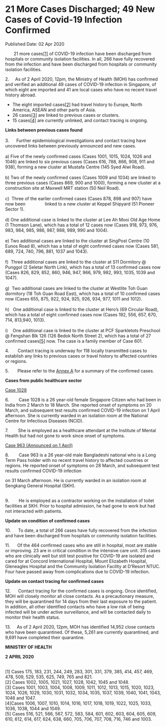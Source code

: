 <html>
    <meta http-equiv="Content-Type" content="text/html; charset=utf-8"/>
    <meta charset="utf-8"/>
    <title>21 More Cases Discharged; 49 New Cases of Covid-19 Infection Confirmed</title>
    <body><h1>21 More Cases Discharged; 49 New Cases of Covid-19 Infection Confirmed</h1>
    <p>Published Date: 02 Apr 2020</p> <p>&nbsp; &nbsp; &nbsp; &nbsp;21 more cases<a href="file:///C:/Users/Vimita/Downloads/Press%20Release-Confirmed%20cases%201001%20to%201049-Draft%202Apr%202000h.docx#_ftn1" name="_ftnref1" title="">[1]</a> of COVID-19 infection have been discharged from hospitals or community isolation facilities. In all, 266 have fully recovered from the infection and have been discharged from hospitals or community isolation facilities. </p> <p>2.&nbsp; &nbsp; &nbsp;As of 2 April 2020, 12pm, the Ministry of Health (MOH) has confirmed and verified an additional 49 cases of COVID-19 infection in Singapore, of which eight are imported and 41 are local cases who have no recent travel history abroad.</p><ul><li>The eight imported cases<a href="file:///C:/Users/Vimita/Downloads/Press%20Release-Confirmed%20cases%201001%20to%201049-Draft%202Apr%202000h.docx#_ftn2" name="_ftnref2" title="">[2]</a> had travel history to Europe, North America, ASEAN and other parts of Asia.</li><li>26 cases<a href="file:///C:/Users/Vimita/Downloads/Press%20Release-Confirmed%20cases%201001%20to%201049-Draft%202Apr%202000h.docx#_ftn3" name="_ftnref3" title="">[3]</a> are linked to previous cases or clusters.</li><li>15 cases<a href="file:///C:/Users/Vimita/Downloads/Press%20Release-Confirmed%20cases%201001%20to%201049-Draft%202Apr%202000h.docx#_ftn4" name="_ftnref4" title="">[4]</a> are currently unlinked, and contact tracing is ongoing.</li></ul> <p><strong>Links between previous cases found</strong><br><br>3.&nbsp; &nbsp; &nbsp; Further epidemiological investigations and contact tracing have uncovered links between previously announced and new cases. <br><br>a) Five of the newly confirmed cases (Cases 1001, 1015, 1024, 1026 and 1046) are linked to six previous cases (Cases 616, 788, 866, 908, 911 and 938), forming a new cluster at Mustafa Centre (145 Syed Alwi Road).&nbsp;<br><br> b) Two of the newly confirmed cases (Cases 1009 and 1034) are linked to three previous cases (Cases 869, 900 and 1000), forming a new cluster at a construction site at Maxwell MRT station (50 Neil Road).<br><br>c)&nbsp; Three of the earlier confirmed cases (Cases 878, 898 and 907) have now been&nbsp; &nbsp; &nbsp; &nbsp; &nbsp; &nbsp; &nbsp; &nbsp; linked to a new cluster at Keppel Shipyard (51 Pioneer Sector 1). <br><br>d) One additional case is linked to the cluster at Lee Ah Mooi Old Age Home (1 Thomson Lane), which has a total of 12 cases now (Cases 918, 973, 976, 983, 984, 985, 986, 987, 988, 989, 990 and 1004). <br><br>e) Two additional cases are linked to the cluster at SingPost Centre (10 Eunos Road 8), which has a total of eight confirmed cases now (Cases 581, 689, 724, 740, 796, 881, 1037 and 1043). <br><br>f)&nbsp; Three additional cases are linked to the cluster at S11 Dormitory @ Punggol (2 Seletar North Link), which has a total of 13 confirmed cases now (Cases 826, 829, 852, 860, 946, 947, 966, 979, 982, 993, 1035, 1039 and 1047). <br><br>g)&nbsp; Two additional cases are linked to the cluster at Westlite Toh Guan dormitory (18 Toh Guan Road East), which has a total of 10 confirmed cases now (Cases 655, 875, 922, 924, 925, 926, 934, 977, 1011 and 1012).<br><br>h)&nbsp; &nbsp;One additional case is linked to the cluster at Hero’s (69 Circular Road), which has a total of eight confirmed cases now (Cases 192, 556, 657, 670, 714, 813,940, 1013). <br><br>i)&nbsp; &nbsp; One additional case is linked to the cluster at PCF Sparkletots Preschool @ Fengshan Blk 126 (126 Bedok North Street 2), which has a total of 27 confirmed cases<a href="file:///C:/Users/Vimita/Downloads/Press%20Release-Confirmed%20cases%201001%20to%201049-Draft%202Apr%202000h.docx#_ftn1" name="_ftnref1" title="">[5]</a> now. The case is a family member of Case 601.</p><div> <p>4.&nbsp; &nbsp; &nbsp; &nbsp;Contact tracing is underway for 118 locally transmitted cases to establish any links to previous cases or travel history to affected countries or regions.</p><p><p>5.&nbsp; &nbsp; &nbsp; &nbsp;Please refer to the <u><a href="/docs/librariesprovider5/research-grants/annex-abd0f2d4a137447e39419557c884ad241.pdf?sfvrsn=a0311bfb_2" title="Annex A">Annex A</a></u> for a summary of the confirmed cases.</p></p><p><p><strong>Cases from public healthcare sector</strong></p><p><u>Case 1028 </u></p><p>6.&nbsp; &nbsp; &nbsp; &nbsp; Case 1028 is a 26 year-old female Singapore Citizen who had been in India from 2 March to 18 March. She reported onset of symptoms on 20 March, and subsequent test results confirmed COVID-19 infection on 1 April afternoon. She is currently warded in an isolation room at the National Centre for Infectious Diseases (NCID).</p></p><p><p>7.&nbsp; &nbsp; &nbsp; &nbsp; She is employed as a healthcare attendant at the Institute of Mental Health but had not gone to work since onset of symptoms.</p></p> <p><u>Case 963 (Announced on 1 April)</u></p>8.&nbsp; &nbsp; &nbsp; &nbsp; Case 963 is a 26 year-old male Bangladeshi national who is a Long Term Pass holder with no recent travel history to affected countries or regions. He reported onset of symptoms on 28 March, and subsequent test results confirmed COVID-19 infection  <div><p>on 31 March afternoon. He is currently warded in an isolation room at Sengkang General Hospital (SKH). <p><br>9.&nbsp; &nbsp; &nbsp; &nbsp; He is employed as a contractor working on the installation of toilet facilities at SKH. Prior to hospital admission, he had gone to work but had not interacted with patients.</p></p><p><p><strong>Update on condition of confirmed cases</strong></p><p>10.&nbsp; &nbsp; &nbsp; To date, a total of 266 cases have fully recovered from the infection and have been discharged from hospitals or community isolation facilities.</p></p><p><p>11.&nbsp; &nbsp; &nbsp; Of the 464 confirmed cases who are still in hospital, most are stable or improving. 23 are in critical condition in the intensive care unit. 315 cases who are clinically well but still test positive for COVID-19 are isolated and cared for at Concord International Hospital, Mount Elizabeth Hospital, Gleneagles Hospital and the Community Isolation Facility at D’Resort NTUC. Four have passed away from complications due to COVID-19 infection.</p></p><p><p><strong>Update on contact tracing for confirmed cases</strong><br></p><p>12.&nbsp; &nbsp; &nbsp; Contact tracing for the confirmed cases is ongoing. Once identified, MOH will closely monitor all close contacts. As a precautionary measure, they will be quarantined for 14 days from their last exposure to the patient. In addition, all other identified contacts who have a low risk of being infected will be under active surveillance, and will be contacted daily to monitor their health status.</p></p><p><p>13.&nbsp; &nbsp; &nbsp;As of 2 April 2020, 12pm, MOH has identified 14,952 close contacts who have been quarantined. Of these, 5,261 are currently quarantined, and 9,691 have completed their quarantine.</p></p><div> <p><strong>MINISTRY OF HEALTH</strong></p> <p><strong>2 APRIL 2020<br><br></strong></p><p>[1] Cases 175, 183, 231, 244, 249, 283, 301, 331, 379, 385, 414, 457, 469, 478, 509, 529, 535, 625, 749, 765 and 821.<br>[2] Cases 1002, 1005, 1021, 1027, 1028, 1042, 1045 and 1048.<br>[3] Cases 1001, 1003, 1004, 1008, 1009, 1011, 1012, 1013, 1015, 1020, 1023, 1024, 1026, 1029, 1030, 1031, 1032, 1034, 1035, 1037, 1039, 1040, 1041, 1043, 1046 and 1047.<br>[4]Cases 1006, 1007, 1010, 1014, 1016, 1017, 1018, 1019, 1022, 1025, 1033, 1036, 1038, 1044 and 1049.<br>[5] Cases 516, 521, 566, 567, 572, 583, 584, 601, 602, 603, 604, 605, 609, 610, 612, 614, 617, 624, 638, 660, 705, 706, 707, 708, 716, 746 and 1003.&nbsp;<br><br></p> </div><div id="ftn1"><p> </p> </div> </div><div id="ftn4"> </div> </div></body>
</html>